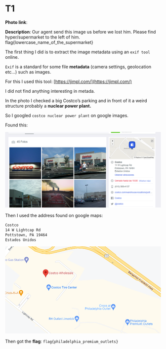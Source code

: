 # T1

**Photo link**:

**Description**: Our agent send this image us before we lost him. Please find hyper/supermarket to the left of him. flag{lowercase_name_of_the_supermarket}

The first thing I did is to extract the image metadata using an `exif tool` online.

`Exif`  is a standard for some file **metadata** (camera settings, geolocation etc…) such as images.

For this I used this tool: [https://jimpl.com/](https://jimpl.com/)

I did not find anything interesting in metada.

In the photo I checked a big Costco’s parking and in front of it a weird structure probably a **nuclear power plant.**

So I googled `costco nuclear power plant` on google images.

Found this:

![Untitled](T1%2009081edcdcd643b0ae7ecb491f885145/Untitled.png)

Then I used the address found on google maps:

```
Costco
14 W Lightcap Rd
Pottstown, PA 19464
Estados Unidos
```

![Untitled](T1%2009081edcdcd643b0ae7ecb491f885145/Untitled%201.png)

Then got the **flag**: `flag{philadelphia_premium_outlets}`